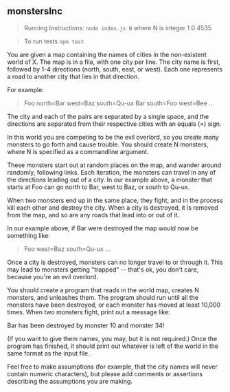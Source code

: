 ## monstersInc

> Running Instructions: `node index.js N` where N is integer 1 0 4535 

> To run tests `npm test`

You are given a map containing the names of cities in the non-existent
world of X.  The map is in a file, with one city per line.  The city
name is first, followed by 1-4 directions (north, south, east, or
west).  Each one represents a road to another city that lies in that
direction.

For example:

> Foo north=Bar west=Baz south=Qu-ux
Bar south=Foo west=Bee
...

The city and each of the pairs are separated by a single space, and
the directions are separated from their respective cities with an
equals (=) sign.

In this world you are competing to be the evil overlord, so you create
many monsters to go forth and cause trouble.  You should create N
monsters, where N is specified as a commandline argument.

These monsters start out at random places on the map, and wander
around randomly, following links.  Each iteration, the monsters can
travel in any of the directions leading out of a city.  In our example
above, a monster that starts at Foo can go north to Bar, west to Baz,
or south to Qu-ux.

When two monsters end up in the same place, they fight, and in the
process kill each other and destroy the city.  When a city is
destroyed, it is removed from the map, and so are any roads that lead
into or out of it.

In our example above, if Bar were destroyed the map would now be
something like:

>Foo west=Baz south=Qu-ux
...

Once a city is destroyed, monsters can no longer travel to or through
it.  This may lead to monsters getting "trapped" -- that's ok, you
don't care, because you're an evil overlord.

You should create a program that reads in the world map, creates N
monsters, and unleashes them.  The program should run until all the
monsters have been destroyed, or each monster has moved at least
10,000 times.  When two monsters fight, print out a message like:

Bar has been destroyed by monster 10 and monster 34!

(If you want to give them names, you may, but it is not required.)
Once the program has finished, it should print out whatever is left of
the world in the same format as the input file.

Feel free to make assumptions (for example, that the city names will
never contain numeric characters), but please add comments or
assertions describing the assumptions you are making.
